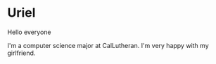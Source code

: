 # Uriel

Hello everyone

I'm a computer science major at CalLutheran.
I'm very happy with my girlfriend.
